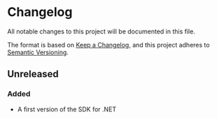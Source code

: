 # Changelog

All notable changes to this project will be documented in this file.

The format is based on [Keep a Changelog](https://keepachangelog.com/en/1.0.0/),
and this project adheres to [Semantic Versioning](https://semver.org/spec/v2.0.0.html).

## Unreleased
### Added
- A first version of the SDK for .NET

[Unreleased]: https://github.com/SymplifyConversion/sst-sdk-dotnet/compare/37e3e35...HEAD
